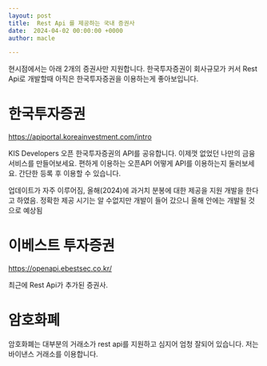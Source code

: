 ```yaml
---
layout: post
title:  Rest Api 를 제공하는 국내 증권사
date:  2024-04-02 00:00:00 +0000
author: macle

---
```


현시점에서는 아래 2개의 증권사만 지원합니다. 한국투자증권이 회사규모가 커서 Rest Api로 개발할때 아직은 한국투자증권을 이용하는게 좋아보입니다.


# 한국투자증권

https://apiportal.koreainvestment.com/intro

KIS Developers 오픈 한국투자증권의 API를 공유합니다. 이제껏 없었던 나만의 금융 서비스를 만들어보세요. 편하게 이용하는 오픈API 어떻게 API를 이용하는지 둘러보세요. 간단한 등록 후 이용할 수 있습니다.

업데이트가 자주 이루어짐, 올해(2024)에 과거치 분봉에 대한 제공을 지원 개발을 한다고 하였음. 정확한 제공 시기는 알 수없지만 개발이 들어 갔으니 올해 안에는 개발될 것으로 예상됨 


# 이베스트 투자증권

https://openapi.ebestsec.co.kr/


최근에 Rest Api가 추가된 증권사.

# 암호화폐

암호화폐는 대부분의 거래소가 rest api를 지원하고 심지어 엄청 잘되어 있습니다. 저는 바이낸스 거래소를 이용합니다.